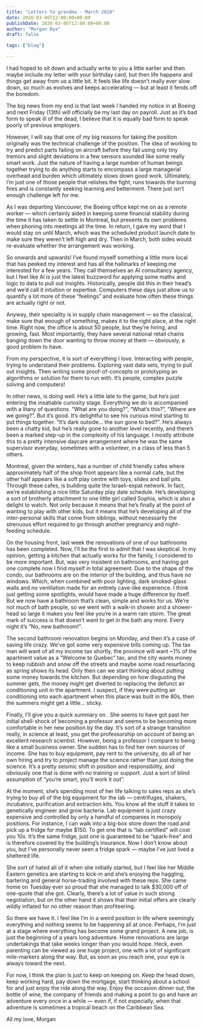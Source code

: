 ```yaml
---
title: "Letters to grandma - March 2020"
date: 2020-03-06T12:00:00+00:00
publishDate: 2020-03-06T12:00:00+00:00
author: "Morgan Bye"
draft: false

tags: ["blog"]

---
```


I had hoped to sit down and actually write to you a little earlier and then maybe include my letter with your birthday card, but then life happens and things get away from us a little bit. It feels like life doesn’t really ever slow down, so much as evolves and keeps accelerating — but at least it fends off the boredom.

The big news from my end is that last week I handed my notice in at Boeing and next Friday (13th) will officially be my last day on payroll. Just as it’s bad form to speak ill of the dead, I believe that it is equally bad form to speak poorly of previous employers.

However, I will say that one of my big reasons for taking the position originally was the technical challenge of the position. The idea of working to try and predict parts failing on aircraft before they fail using only tiny tremors and slight deviations in a few sensors sounded like some really smart work. Just the nature of having a large number of human beings together trying to do anything starts to encompass a large managerial overhead and burden which ultimately slows down good work. Ultimately, I’m just one of those people that relishes the fight, runs towards the burning fires and is constantly seeking learning and betterment. There just isn’t enough challenge left for me.

As I was departing Vancouver, the Boeing office kept me on as a remote worker — which certainly aided in keeping some financial stability during the time it has taken to settle in Montreal, but presents its own problems when phoning into meetings all the time. In return, I gave my word that I would stay on until March, which was the scheduled product launch date to make sure they weren’t left high and dry. Then in March, both sides would re-evaluate whether the arrangement was working.

So onwards and upwards! I’ve found myself something a little more local that has peeked my interest and has all the hallmarks of keeping me interested for a few years. They call themselves an AI consultancy agency, but I feel like AI is just the latest buzzword for applying some maths and logic to data to pull out insights. Historically, people did this in their head’s and we’d call it intuition or expertise. Computers these days just allow us to quantify a lot more of these “feelings” and evaluate how often these things are actually right or not.

Anyway, their speciality is in supply chain management — so the classical, make sure that enough of something, makes it to the right place, at the right time. Right now, the office is about 50 people, but they’re hiring, and growing, fast. Most importantly, they have several national retail chains banging down the door wanting to throw money at them — obviously, a good problem to have.

From my perspective, it is sort of everything I love. Interacting with people, trying to understand their problems. Exploring vast data sets, trying to pull out insights. Then writing some proof-of-concepts or prototyping an algorithms or solution for them to run with. It’s people, complex puzzle solving and computers!

In other news, <the big guy> is doing well. He’s a little late to the game, but he’s just entering the insatiable curiosity stage. Everything we do is accompanied with a litany of questions. “What are you doing?”, “What’s this?”, “Where are we going?”. But it’s good. It’s delightful to see his curious mind starting to put things together. “It’s dark outside… the sun gone to bed?”. He’s always been a chatty kid, but he’s really gone to another level recently, and there’s been a marked step-up in the complexity of his language. I mostly attribute this to a pretty intensive daycare arrangement where he was the same supervisor everyday, sometimes with a volunteer, in a class of less than 5 others.

Montreal, given the winters, has a number of child friendly cafes where approximately half of the shop front appears like a normal cafe, but the other half appears like a soft play centre with toys, slides and ball pits. Through these cafes, <wifey> is building quite the Israeli-expat network. In fact, we’re establishing a nice little Saturday play date schedule. He’s developing a sort of brotherly attachment to one little girl called Sophia, which is also a delight to watch. Not only because it means that he’s finally at the point of wanting to play with other kids, but it means that he’s developing all of the inter-personal skills that come from siblings, without necessarily the strenuous effort required to go through another pregnancy and night-feeding schedule.

On the housing front, last week the renovations of one of our bathrooms has been completed. Now, I’ll be the first to admit that I was skeptical. In my opinion, getting a kitchen that actually works for the family, I considered to be more important. But, <wifey> was very insistent on bathrooms, and having got one complete now I find myself in total agreement. Due to the shape of the condo, our bathrooms are on the interior of the building, and thus have no windows. Which, when combined with poor lighting, dark smoked-glass walls and no ventilation made for an entirely cave-like experience. I think just getting some spotlights, would have made a huge difference by itself. But we now have a bathroom that’s clean, simple and works for us. We’re not much of bath people, so we went with a walk-in shower and a shower-head so large it makes you feel like you’re in a warm rain storm. The great mark of success is that <the big guy> doesn’t want to get in the bath any more. Every night it’s “No, new bathroom!”.

The second bathroom renovation begins on Monday, and then it’s a case of saving life crazy. We’ve got some very expensive bills coming up. The tax man will want of all my income tax shortly, the province will want ~1% of the apartment value as a “Welcome to Quebec” tax, and the city wants money to keep rubbish and snow off the streets and maybe some road resurfacing as spring shows its head. Only then can we start thinking about putting some money towards the kitchen. But depending on how disgusting the summer gets, the money might get diverted to replacing the defunct air conditioning unit in the apartment. I suspect, if they were putting air conditioning into each apartment when this place was built in the 80s, then the summers might get a little… sticky.

Finally, I’ll give you a quick summary on <wifey>. She seems to have got past her initial shell-shock of becoming a professor and seems to be becoming more comfortable in her new position by the day. It’s sort of a strange transition really, in science at least, you get the professorship on account of being an excellent research scientist. However, being a professor I compare to being like a small business owner. She sudden has to find her own sources of income. She has to buy equipment, pay rent to the university, do all of her own hiring and try to project manage the science rather than just doing the science. It’s a pretty seismic shift in position and responsibility, and obviously one that is done with no training or support. Just a sort of blind assumption of “you’re smart, you’ll work it out”.

At the moment, she’s spending most of her life talking to sales reps as she’s trying to buy all of the big equipment for the lab — centrifuges, shakers, incubators, purification and extraction kits. You know all the stuff it takes to genetically engineer and grow bacteria. Lab equipment is just crazy expensive and controlled by only a handful of companies in monopoly positions. For instance, I can walk into a big-box store down the road and pick up a fridge for maybe $150. To get one that is “lab certified” will cost you 10x. It’s the same fridge, just one is guaranteed to be “spark-free” and is therefore covered by the building’s insurance. Now I don’t know about you, but I’ve personally never seen a fridge spark — maybe I’ve just lived a sheltered life.

She sort of hated all of it when she initially started, but I feel like her Middle Eastern genetics are starting to kick-in and she’s enjoying the haggling, bartering and general horse-trading involved with these reps. She came home on Tuesday ever so proud that she managed to talk $30,000 off of one-quote that she got. Clearly, there’s a lot of value in such strong negotiation, but on the other hand it shows that their initial offers are clearly wildly inflated for no other reason than profiteering.

So there we have it. I feel like I’m in a weird position in life where seemingly everything and nothing seems to be happening all at once. Perhaps, I’m just at a stage where everything has become some grand project. A new job, is just the beginning of a years long adventure. Home renovations are large undertakings that take weeks longer than you would hope. Heck, even parenting can be viewed as one huge project, one with a lot of significant mile-markers along the way. But, as soon as you reach one, your eye is always toward the next.

For now, I think the plan is just to keep on keeping on. Keep the head down, keep working hard, pay down the mortgage, start thinking about a school for <the big guy> and just enjoy the ride along the way. Enjoy the occasion dinner out, the bottle of wine, the company of friends and making a point to go and have an adventure every once in a while — even if, if not especially, when that adventure is sometimes a tropical beach on the Caribbean Sea.

All my love,
Morgan
